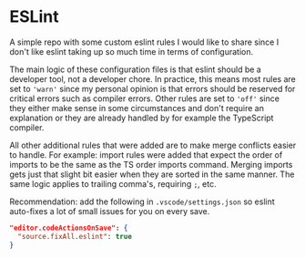 # ESLint

A simple repo with some custom eslint rules I would like to share since I don't like eslint taking up so much time in terms of configuration.

The main logic of these configuration files is that eslint should be a developer tool, not a developer chore.
In practice, this means most rules are set to `'warn'` since my personal opinion is that errors should be reserved for critical errors such as compiler errors.
Other rules are set to `'off'` since they either make sense in some circumstances and don't require an explanation or they are already handled by for example the TypeScript compiler.

All other additional rules that were added are to make merge conflicts easier to handle.
For example: import rules were added that expect the order of imports to be the same as the TS order imports command.
Merging imports gets just that slight bit easier when they are sorted in the same manner.
The same logic applies to trailing comma's, requiring `;`, etc.

Recommendation: add the following in `.vscode/settings.json` so eslint auto-fixes a lot of small issues for you on every save.
```json
"editor.codeActionsOnSave": {
  "source.fixAll.eslint": true
}
```
